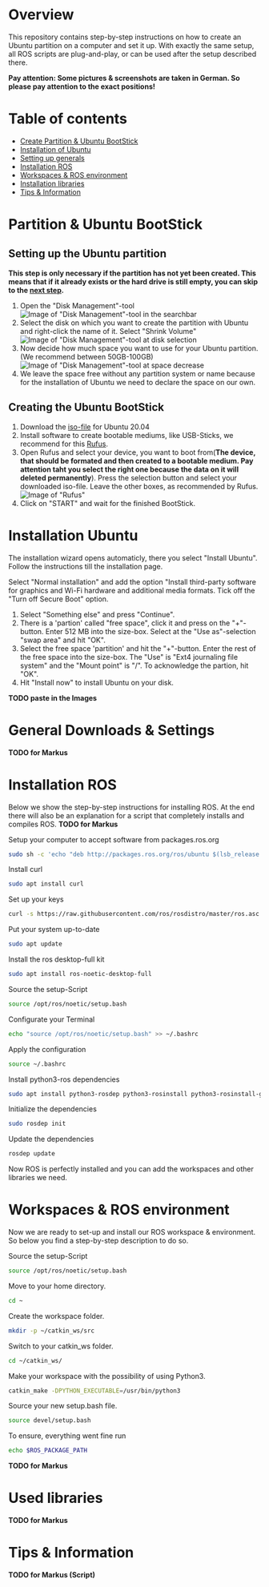 # Overview

This repository contains step-by-step instructions on how to create an Ubuntu partition on a computer and set it up. With exactly the same setup, all ROS scripts are plug-and-play, or can be used after the setup described there.

**Pay attention: Some pictures & screenshots are taken in German. So please pay attention to the exact positions!**

# Table of contents

* [Create Partition & Ubuntu BootStick](#partition--ubuntu-bootstick "Create Partition & Ubuntu BootStick")
* [Installation of Ubuntu](#installation-ubuntu "Installation of Ubuntu")
* [Setting up generals](#general-downloads--settings "Setting up generals")
* [Installation ROS](#installation-ros "Installation ROS")
* [Workspaces & ROS environment](#workspaces--ros-environment "Workspaces & ROS environment")
* [Installation libraries](#used-libraries (Installation libraries))
* [Tips & Information](#tips--information "Tips & Information")

# Partition & Ubuntu BootStick

## Setting up the Ubuntu partition

**This step is only necessary if the partition has not yet been created. This means that if it already exists or the hard drive is still empty, you can skip to the [next step](#creating-the-ubuntu-bootstick "next step").**

1. Open the "Disk Management"-tool
   ![Image of "Disk Management"-tool in the searchbar](imgs/screenshot-1-diskManagementTool.png)
2. Select the disk on which you want to create the partition with Ubuntu and right-click the name of it. Select "Shrink Volume"
   ![Image of "Disk Management"-tool at disk selection](imgs/screenshot-2-diskManagementTool.png)
3. Now decide how much space you want to use for your Ubuntu partition. (We recommend between 50GB-100GB)
   ![Image of "Disk Management"-tool at space decrease](imgs/screenshot-3-diskManagementTool.png)
4. We leave the space free without any partition system or name because for the installation of Ubuntu we need to declare the space on our own. 

## Creating the Ubuntu BootStick

1. Download the [iso-file](https://releases.ubuntu.com/20.04.6/ubuntu-20.04.6-desktop-amd64.iso "iso-file") for Ubuntu 20.04
2. Install software to create bootable mediums, like USB-Sticks, we recommend for this [Rufus](https://github.com/pbatard/rufus/releases/download/v4.4/rufus-4.4_x86.exe "Rufus").
3. Open Rufus and select your device, you want to boot from(**The device, that should be formated and then created to a bootable medium. Pay attention taht you select the right one because the data on it will deleted permanently**). Press the selection button and select your downloaded iso-file. Leave the other boxes, as recommended by Rufus.
   ![Image of "Rufus"](imgs/screenshot-4-rufus.png)
4. Click on "START" and wait for the finished BootStick.

# Installation Ubuntu

The installation wizard opens automaticly, there you select "Install Ubuntu". Follow the instructions till the installation page.

Select "Normal installation" and add the option "Install third-party software for graphics and Wi-Fi hardware and additional media formats. Tick off the "Turn off Secure Boot" option. 

1. Select "Something else" and press "Continue".
2. There is a 'partion' called "free space", click it and press on the "+"-button. Enter 512 MB into the size-box. Select at the "Use as"-selection "swap area" and hit "OK".
3. Select the free space 'partition' and hit the "+"-button. Enter the rest of the free space into the size-box. The "Use" is "Ext4 journaling file system" and the "Mount point" is "/". To acknowledge the partion, hit "OK".
4. Hit "Install now" to install Ubuntu on your disk.

**TODO paste in the Images**

# General Downloads & Settings

**TODO for Markus**

# Installation ROS

Below we show the step-by-step instructions for installing ROS. At the end there will also be an explanation for a script that completely installs and compiles ROS. **TODO for Markus**

Setup your computer to accept software from packages.ros.org
```bash
sudo sh -c 'echo "deb http://packages.ros.org/ros/ubuntu $(lsb_release -sc) main" > /etc/apt/sources.list.d/ros-latest.list'
```
Install curl
```bash
sudo apt install curl
```
Set up your keys
```bash
curl -s https://raw.githubusercontent.com/ros/rosdistro/master/ros.asc | sudo apt-key add -
```
Put your system up-to-date
```bash
sudo apt update
```
Install the ros desktop-full kit
```bash
sudo apt install ros-noetic-desktop-full
```
Source the setup-Script 
```bash
source /opt/ros/noetic/setup.bash
```
Configurate your Terminal
```bash
echo "source /opt/ros/noetic/setup.bash" >> ~/.bashrc
```
Apply the configuration
```bash
source ~/.bashrc
```
Install python3-ros dependencies
```bash
sudo apt install python3-rosdep python3-rosinstall python3-rosinstall-generator python3-wstool build-essential
```
Initialize the dependencies
```bash
sudo rosdep init
```
Update the dependencies
```bash
rosdep update
```

Now ROS is perfectly installed and you can add the workspaces and other libraries we need.

# Workspaces & ROS environment

Now we are ready to set-up and install our ROS workspace & environment. So below you find a step-by-step description to do so. 

Source the setup-Script 
```bash
source /opt/ros/noetic/setup.bash
```
Move to your home directory.
```bash
cd ~
```
Create the workspace folder.
```bash
mkdir -p ~/catkin_ws/src
```
Switch to your catkin_ws folder.
```bash
cd ~/catkin_ws/
```
Make your workspace with the possibility of using Python3.
```bash
catkin_make -DPYTHON_EXECUTABLE=/usr/bin/python3
```
Source your new setup.bash file.
```bash
source devel/setup.bash
```
To ensure, everything went fine run
```bash
echo $ROS_PACKAGE_PATH
```

**TODO for Markus**

# Used libraries
**TODO for Markus**

# Tips & Information
**TODO for Markus (Script)**